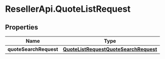 # ResellerApi.QuoteListRequest

## Properties

Name | Type | Description | Notes
------------ | ------------- | ------------- | -------------
**quoteSearchRequest** | [**QuoteListRequestQuoteSearchRequest**](QuoteListRequestQuoteSearchRequest.md) |  | [optional] 


